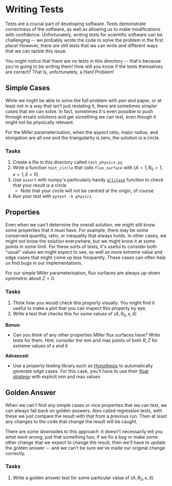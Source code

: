 Writing Tests
=============

Tests are a crucial part of developing software. Tests demonstrate
correctness of the software, as well as allowing us to make
modifications with confidence. Unfortunately, writing tests for
scientific software can be challenging -- we probably wrote the code
to solve the problem in the first place! However, there are still
tests that we can write and different ways that we can tackle this
issue.

You might notice that there are no tests in this directory -- that's
because you're going to be writing them! How will you know if the
tests themselves are correct? That is, unfortunately, a Hard Problem!


Simple Cases
------------

While we might be able to solve the full problem with pen and paper,
or at least not in a way that isn't just restating it, there are
sometimes simpler cases that we can solve. In fact, sometimes it's
even possible to push through ersatz solutions and get something we
can test, even though it might not be physically relevant.

For the Miller parameterisation, when the aspect ratio, major radius,
and elongation are all one and the triangularity is zero, the solution
is a circle.

### Tasks

1. Create a file in this directory called `test_physics.py`
2. Write a function `test_circle` that calls `flux_surface` with
   $`(A=1, R_0=1, \kappa=1, \delta=0)`$
3. Use `assert` with numpy's particularly handy [`allclose`][allclose]
   function to check that your result is a circle
   - Note that your circle will not be centred at the origin, of
     course
4. Run your test with `pytest -k physics`


Properties
----------

Even when we can't determine the overall solution, we might still know
some properties that it must have. For example, there may be some
conserved quantity, ratio, or inequality that always holds. In other
cases, we might not know the solution everywhere, but we might know it
at some points in some limit. For these sorts of tests, it's useful to
consider both "usual" values we might expect to see, as well as more
extreme value and edge cases that might come up less frequently. These
cases can often help us find bugs in our implementations.

For our simple Miller parameterisation, flux surfaces are always
up-down symmetric about $Z=0$.

### Tasks

1. Think how you would check this property visually. You might find it
   useful to make a plot that you can inspect this property by eye.
2. Write a test that checks this for some values of $`(A, R_0, \kappa,
   \delta)`$

**Bonus:**

- Can you think of any other properties Miller flux surfaces have?
  Write tests for them. Hint: consider the min and max points of both
  $R, Z$ for extreme values of $\kappa$ and $\delta$

**Advanced:**

- Use a property testing library such as [Hypothesis][hypothesis] to
  automatically generate edge cases. For this case, you'll have to use
  their [float strategy][hypothesis_float] with explicit min and max
  values

[hypothesis]: https://hypothesis.readthedocs.io
[hypothesis_float]: https://hypothesis.readthedocs.io/en/latest/data.html#hypothesis.strategies.floats

Golden Answer
-------------

When we can't find any simple cases or nice properties that we can
test, we can always fall back on golden answers. Also called
regression tests, with these we just compare the result with that from
a previous run. Then at least any changes to the code that change the
result will be caught.

There are some downsides to this approach: it doesn't necessarily tell
you _what_ went wrong, just that something has; if we fix a bug or
make some other change that we expect to change the result, then we'll
have to update the golden answer -- and we can't be sure we've made
our original change correctly.

### Tasks

1. Write a golden answer test for some particular value of $`(A, R_0,
   \kappa, \delta)`$

[allclose]: https://numpy.org/doc/stable/reference/generated/numpy.allclose.html
